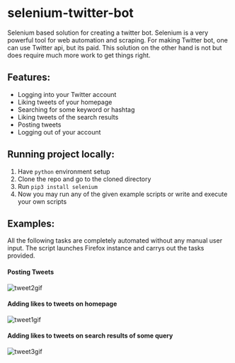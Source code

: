# selenium-twitter-bot
Selenium based solution for creating a twitter bot. Selenium is a very powerful tool for web automation and scraping. For making Twitter bot, one can use Twitter api, but its paid. This solution on the other hand is not but does require much more work to get things right. 

## Features:
 - Logging into your Twitter account
- Liking tweets of your homepage
- Searching for some keyword or hashtag
- Liking tweets of the search results
- Posting tweets
- Logging out of your account

## Running project locally:

 1. Have `python` environment setup
 2. Clone the repo and go to the cloned directory
 3. Run `pip3 install selenium`
 4. Now you may run any of the given example scripts or write and execute your own scripts 

## Examples:

All the following tasks are completely automated without any manual user input. The script launches Firefox instance and carrys out the tasks provided.
#### Posting Tweets
![tweet2gif](https://user-images.githubusercontent.com/44807945/87979619-f7b43b80-caef-11ea-8f63-266c8ed9c481.gif)

#### Adding likes to tweets on homepage
![tweet1gif](https://user-images.githubusercontent.com/44807945/87979792-3a761380-caf0-11ea-8a8f-433fe46f8526.gif)

#### Adding likes to tweets on search results of some query
![tweet3gif](https://user-images.githubusercontent.com/44807945/87979877-5aa5d280-caf0-11ea-8738-f2c29a37edca.gif)


<!-- Updated README links and corrected typos -->
<!-- Updated README links and corrected typos -->